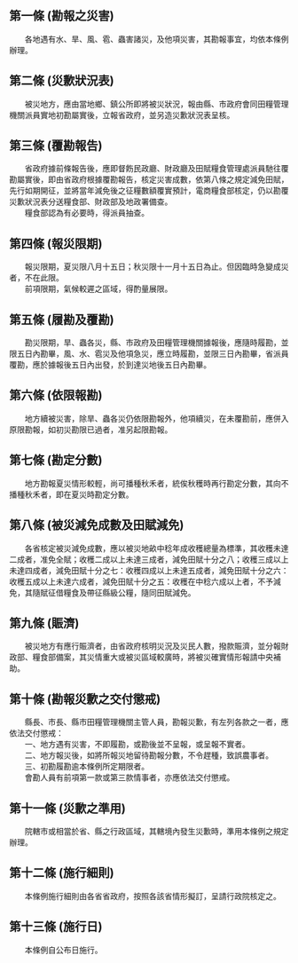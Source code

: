 第一條 (勘報之災害)
-------------------
　　各地遇有水、旱、風、雹、蟲害諸災，及他項災害，其勘報事宜，均依本條例辦理。  


第二條 (災歉狀況表)
-------------------
　　被災地方，應由當地鄉、鎮公所即將被災狀況，報由縣、市政府會同田糧管理機關派員實地初勘屬實後，立報省政府，並另造災歉狀況表呈核。  


第三條 (覆勘報告)
-----------------
　　省政府據前條報告後，應即督飭民政廳、財政廳及田賦糧食管理處派員馳往覆勘屬實後，即由省政府根據覆勘報告，核定災害成數，依第八條之規定減免田賦，先行如期開征，並將當年減免後之征糧數額覆實預計，電商糧食部核定，仍以勘覆災歉狀況表分送糧食部、財政部及地政署備查。  
　　糧食部認為有必要時，得派員抽查。  


第四條 (報災限期)
-----------------
　　報災限期，夏災限八月十五日；秋災限十一月十五日為止。但因臨時急變成災者，不在此限。  
　　前項限期，氣候較遲之區域，得酌量展限。  


第五條 (履勘及覆勘)
-------------------
　　勘災限期，旱、蟲各災，縣、市政府及田糧管理機關據報後，應隨時履勘，並限五日內勘畢，風、水、雹災及他項急災，應立時履勘，並限三日內勘畢，省派員覆勘，應於據報後五日內出發，於到達災地後五日內勘畢。  


第六條 (依限報勘)
-----------------
　　地方續被災害，除旱、蟲各災仍依限勘報外，他項續災，在未覆勘前，應併入原限勘報，如初災勘限已過者，准另起限勘報。  


第七條 (勘定分數)
-----------------
　　地方勘報夏災情形較輕，尚可播種秋禾者，統俟秋穫時再行勘定分數，其向不播種秋禾者，即在夏災時勘定分數。  


第八條 (被災減免成數及田賦減免)
-------------------------------
　　各省核定被災減免成數，應以被災地畝中稔年成收穫總量為標準，其收穫未達二成者，准免全賦；收穫二成以上未達三成者，減免田賦十分之八；收穫三成以上未達四成者，減免田賦十分之七：收穫四成以上未達五成者，減免田賦十分之六：收穫五成以上未達六成者，減免田賦十分之五：收穫在中稔六成以上者，不予減免，其隨賦征借糧食及帶征縣級公糧，隨同田賦減免。  


第九條 (賑濟)
-------------
　　被災地方有應行賑濟者，由省政府核明災況及災民人數，撥款賑濟，並分報財政部、糧食部備案，其災情重大或被災區域較廣時，將被災確實情形報請中央補助。  


第十條 (勘報災歉之交付懲戒)
---------------------------
　　縣長、市長、縣市田糧管理機關主管人員，勘報災歉，有左列各款之一者，應依法交付懲戒：  
　　一、地方遇有災害，不即履勘，或勘後並不呈報，或呈報不實者。  
　　二、地方報災後，如將所報災地留待勘報分數，不令趕種，致誤農事者。  
　　三、初勘履勘逾本條例所定期限者。  
　　會勘人員有前項第一款或第三款情事者，亦應依法交付懲戒。  


第十一條 (災歉之準用)
---------------------
　　院轄市或相當於省、縣之行政區域，其轄境內發生災歉時，準用本條例之規定辦理。  


第十二條 (施行細則)
-------------------
　　本條例施行細則由各省省政府，按照各該省情形擬訂，呈請行政院核定之。  


第十三條 (施行日)
-----------------
　　本條例自公布日施行。